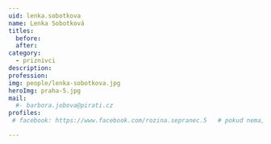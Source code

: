 ```yaml
---
uid: lenka.sobotkova
name: Lenka Sobotková
titles:
  before:
  after:
category:
  - priznivci
description: 
profession: 
img: people/lenka-sobotkova.jpg
heroImg: praha-5.jpg
mail:
  #- barbora.jobova@pirati.cz
profiles:
 # facebook: https://www.facebook.com/rozina.sepranec.5   # pokud nema, staci smazat tuto radku

---
```

